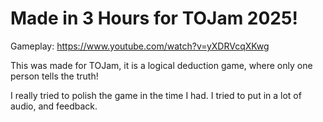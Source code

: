 # Made in 3 Hours for TOJam 2025!

Gameplay: https://www.youtube.com/watch?v=yXDRVcqXKwg

This was made for TOJam, it is a logical deduction game, where only one person tells the truth!

I really tried to polish the game in the time I had. I tried to put in a lot of audio, and feedback.
